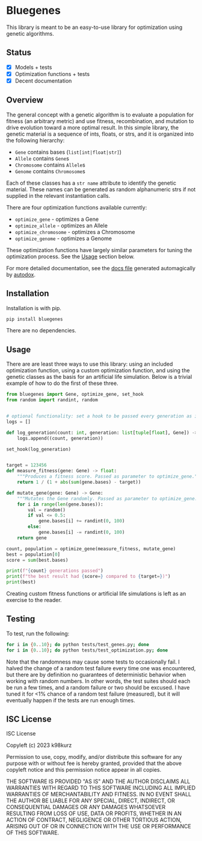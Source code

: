 # Bluegenes

This library is meant to be an easy-to-use library for optimization using
genetic algorithms.

## Status

- [x] Models + tests
- [x] Optimization functions + tests
- [x] Decent documentation

## Overview

The general concept with a genetic algorithm is to evaluate a population for
fitness (an arbitrary metric) and use fitness, recombination, and mutation to
drive evolution toward a more optimal result. In this simple library, the
genetic material is a sequence of ints, floats, or strs, and it is organized
into the following hierarchy:

- `Gene` contains bases (`list[int|float|str]`)
- `Allele` contains `Gene`s
- `Chromosome` contains `Allele`s
- `Genome` contains `Chromosome`s

Each of these classes has a `str name` attribute to identify the genetic
material. These names can be generated as random alphanumeric strs if not
supplied in the relevant instantiation calls.

There are four optimization functions available currently:

- `optimize_gene` - optimizes a Gene
- `optimize_allele` - optimizes an Allele
- `optimize_chromosome` - optimizes a Chromosome
- `optimize_genome` - optimizes a Genome

These optimization functions have largely similar parameters for tuning the
optimization process. See the [Usage](#Usage) section below.

For more detailed documentation, see the
[docs file](https://github.com/k98kurz/bluegenes-python/blob/master/dox.md)
generated automagically by [autodox](https://pypi.org/project/autodox).

## Installation

Installation is with pip.

```bash
pip install bluegenes
```

There are no dependencies.

## Usage

There are are least three ways to use this library: using an included
optimization function, using a custom optimization function, and using the
genetic classes as the basis for an artificial life simulation. Below is a
trivial example of how to do the first of these three.

```python
from bluegenes import Gene, optimize_gene, set_hook
from random import randint, random


# optional functionality: set a hook to be passed every generation as it completes
logs = []

def log_generation(count: int, generation: list[tuple[float], Gene]) -> None:
    logs.append((count, generation))

set_hook(log_generation)


target = 123456
def measure_fitness(gene: Gene) -> float:
    """Produces a fitness score. Passed as parameter to optimize_gene."""
    return 1 / (1 + abs(sum(gene.bases) - target))

def mutate_gene(gene: Gene) -> Gene:
    """Mutates the Gene randomly. Passed as parameter to optimize_gene."""
    for i in range(len(gene.bases)):
        val = random()
        if val <= 0.5:
            gene.bases[i] += randint(0, 100)
        else:
            gene.bases[i] -= randint(0, 100)
    return gene

count, population = optimize_gene(measure_fitness, mutate_gene)
best = population[0]
score = sum(best.bases)

print(f"{count} generations passed")
print(f"the best result had {score=} compared to {target=})")
print(best)
```

Creating custom fitness functions or artificial life simulations is left as an
exercise to the reader.

## Testing

To test, run the following:

```bash
for i in {0..10}; do python tests/test_genes.py; done
for i in {0..10}; do python tests/test_optimization.py; done
```

Note that the randomness may cause some tests to occasionally fail. I halved the
change of a random test failure every time one was encountered, but there are by
definition no guarantees of deterministic behavior when working with random
numbers. In other words, the test suites should each be run a few times, and a
random failure or two should be excused. I have tuned it for <1% chance of a
random test failure (measured), but it will eventually happen if the tests are
run enough times.

## ISC License

ISC License

Copyleft (c) 2023 k98kurz

Permission to use, copy, modify, and/or distribute this software
for any purpose with or without fee is hereby granted, provided
that the above copyleft notice and this permission notice appear in
all copies.

THE SOFTWARE IS PROVIDED "AS IS" AND THE AUTHOR DISCLAIMS ALL
WARRANTIES WITH REGARD TO THIS SOFTWARE INCLUDING ALL IMPLIED
WARRANTIES OF MERCHANTABILITY AND FITNESS. IN NO EVENT SHALL THE
AUTHOR BE LIABLE FOR ANY SPECIAL, DIRECT, INDIRECT, OR
CONSEQUENTIAL DAMAGES OR ANY DAMAGES WHATSOEVER RESULTING FROM LOSS
OF USE, DATA OR PROFITS, WHETHER IN AN ACTION OF CONTRACT,
NEGLIGENCE OR OTHER TORTIOUS ACTION, ARISING OUT OF OR IN
CONNECTION WITH THE USE OR PERFORMANCE OF THIS SOFTWARE.
